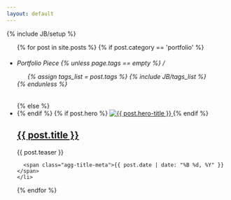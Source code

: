 ```yaml
---
layout: default
---
```

{% include JB/setup %}

<ul class="posts">
  {% for post in site.posts %}
    {% if post.category == 'portfolio' %}
      <li class="portfolio-item">
        <h6 class="slug">Portfolio Piece
        {% unless page.tags == empty %}
        / 
          <ul class="agg-tags">
            {% assign tags_list = post.tags %}
            {% include JB/tags_list %}
          </ul>
        {% endunless %}  
      </h6>
    {% else %}
      <li class="blog-item">
    {% endif %}
      {% if post.hero %}
        <a href="{{ BASE_PATH }}{{ post.url }}">
          <img src="{{ site.url }}/assets/images/{{ post.hero }}" title="{{ post.hero-title }}">
        </a>
      {% endif %}
      <h2 class="blog-heading"><a href="{{ BASE_PATH }}{{ post.url }}" class="plain">{{ post.title }}</a></h2>
      <div class="teaser">{{ post.teaser }}</div>

      <span class="agg-title-meta">{{ post.date | date: "%B %d, %Y" }}</span>
    </li>
  {% endfor %}
</ul>
